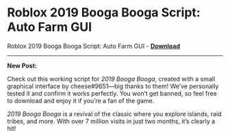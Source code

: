 <h1>Roblox 2019 Booga Booga Script: Auto Farm GUI</h1>

Roblox 2019 Booga Booga Script: Auto Farm GUI - **[Download](https://www.dlgram.com/public/files/api.php?shortened=152ixl)**


<hr>


**New Post:**  

Check out this working script for *2019 Booga Booga*, created with a small graphical interface by cheese#9651—big thanks to them! We’ve personally tested it and confirm it works perfectly. You won’t get banned, so feel free to download and enjoy it if you’re a fan of the game.  

*2019 Booga Booga* is a revival of the classic where you explore islands, raid tribes, and more. With over 7 million visits in just two months, it’s clearly a hit!